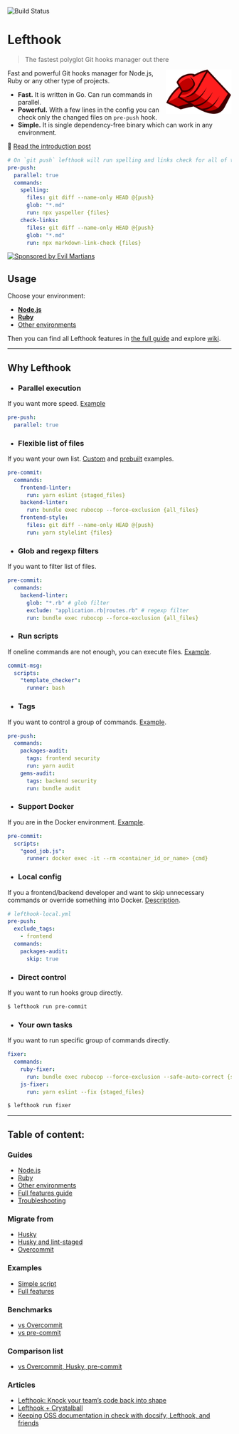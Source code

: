 ![Build Status](https://api.travis-ci.org/Arkweid/lefthook.svg?branch=master)

# Lefthook

> The fastest polyglot Git hooks manager out there

<img align="right" width="147" height="100" title="Lefthook logo"
     src="./logo_sign.svg">

Fast and powerful Git hooks manager for Node.js, Ruby or any other type of projects.

* **Fast.** It is written in Go. Can run commands in parallel.
* **Powerful.** With a few lines in the config you can check only the changed files on `pre-push` hook.
* **Simple.** It is single dependency-free binary which can work in any environment.

📖 [Read the introduction post](https://evilmartians.com/chronicles/lefthook-knock-your-teams-code-back-into-shape?utm_source=lefthook)

```yml
# On `git push` lefthook will run spelling and links check for all of the changed files
pre-push:
  parallel: true
  commands:
    spelling:
      files: git diff --name-only HEAD @{push}
      glob: "*.md"
      run: npx yaspeller {files}
    check-links:
      files: git diff --name-only HEAD @{push}
      glob: "*.md"
      run: npx markdown-link-check {files}
```

<a href="https://evilmartians.com/?utm_source=lefthook">
<img src="https://evilmartians.com/badges/sponsored-by-evil-martians.svg" alt="Sponsored by Evil Martians" width="236" height="54"></a>

## Usage

Choose your environment:

* **[Node.js](./docs/node.md)**
* **[Ruby](./docs/ruby.md)**
* [Other environments](./docs/other.md)

Then you can find all Lefthook features in [the full guide](./docs/full_guide.md) and explore [wiki](https://github.com/Arkweid/lefthook/wiki).

***

## Why Lefthook

* ### **Parallel execution**
If you want more speed. [Example](./docs/full_guide.md#parallel-execution)

```yml
pre-push:
  parallel: true
```

* ### **Flexible list of files**
If you want your own list. [Custom](./docs/full_guide.md#custom-file-list) and [prebuilt](./docs/full_guide.md#select-specific-file-groups) examples.

```yml
pre-commit:
  commands:
    frontend-linter:
      run: yarn eslint {staged_files}
    backend-linter:
      run: bundle exec rubocop --force-exclusion {all_files}
    frontend-style:
      files: git diff --name-only HEAD @{push}
      run: yarn stylelint {files}
```

* ### **Glob and regexp filters**
If you want to filter list of files.

```yml
pre-commit:
  commands:
    backend-linter:
      glob: "*.rb" # glob filter
      exclude: "application.rb|routes.rb" # regexp filter
      run: bundle exec rubocop --force-exclusion {all_files}
```

* ### **Run scripts**

If oneline commands are not enough, you can execute files. [Example](./docs/full_guide.md#bash-script-example).

```yml
commit-msg:
  scripts:
    "template_checker":
      runner: bash
```

* ### **Tags**
If you want to control a group of commands. [Example](./docs/full_guide.md#skipping-commands-by-tags).

```yml
pre-push:
  commands:
    packages-audit:
      tags: frontend security
      run: yarn audit
    gems-audit:
      tags: backend security
      run: bundle audit
```

* ### **Support Docker**

If you are in the Docker environment. [Example](./docs/full_guide.md#referencing-commands-from-lefthookyml).

```yml
pre-commit:
  scripts:
    "good_job.js":
      runner: docker exec -it --rm <container_id_or_name> {cmd}
```

* ### **Local config**

If you a frontend/backend developer and want to skip unnecessary commands or override something into Docker. [Description](./docs/full_guide.md#local-config).

```yml
# lefthook-local.yml
pre-push:
  exclude_tags:
    - frontend
  commands:
    packages-audit:
      skip: true
```

* ### **Direct control**

If you want to run hooks group directly.

```bash
$ lefthook run pre-commit
```

* ### **Your own tasks**

If you want to run specific group of commands directly.

```yml
fixer:
  commands:
    ruby-fixer:
      run: bundle exec rubocop --force-exclusion --safe-auto-correct {staged_files}
    js-fixer:
      run: yarn eslint --fix {staged_files}
```
```bash
$ lefthook run fixer
```


---

## Table of content:

### Guides
* [Node.js](./docs/node.md)
* [Ruby](./docs/ruby.md)
* [Other environments](./docs/other.md)
* [Full features guide](./docs/full_guide.md)
* [Troubleshooting](https://github.com/Arkweid/lefthook/wiki/Troubleshooting)

### Migrate from
* [Husky](https://github.com/Arkweid/lefthook/wiki/Migration-from-husky)
* [Husky and lint-staged](https://github.com/Arkweid/lefthook/wiki/Migration-from-husky-with-lint-staged)
* [Overcommit](https://github.com/Arkweid/lefthook/wiki/Migration-from-overcommit)

### Examples
* [Simple script](https://github.com/Arkweid/lefthook/tree/master/examples/scripts)
* [Full features](https://github.com/Arkweid/lefthook/tree/master/examples/complete)

### Benchmarks
* [vs Overcommit](https://github.com/Arkweid/lefthook/wiki/Benchmark-lefthook-vs-overcommit)
* [vs pre-commit](https://github.com/Arkweid/lefthook/wiki/Benchmark-lefthook-vs-pre-commit)

### Comparison list
* [vs Overcommit, Husky, pre-commit](https://github.com/Arkweid/lefthook/wiki/Comparison-with-other-solutions)

### Articles
* [Lefthook: Knock your team’s code back into shape](https://evilmartians.com/chronicles/lefthook-knock-your-teams-code-back-into-shape?utm_source=lefthook)
* [Lefthook + Crystalball](https://evilmartians.com/chronicles/lefthook-crystalball-and-git-magic?utm_source=lefthook)
* [Keeping OSS documentation in check with docsify, Lefthook, and friends](https://evilmartians.com/chronicles/keeping-oss-documentation-in-check-with-docsify-lefthook-and-friends?utm_source=lefthook)

